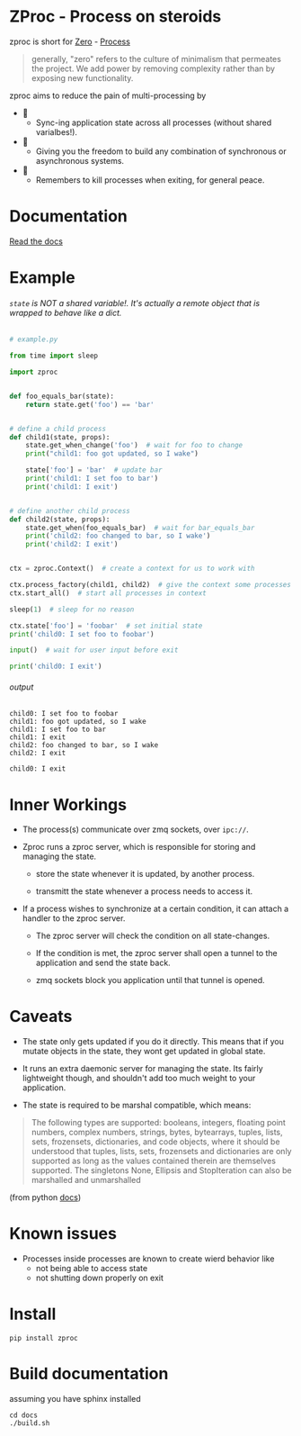 # ZProc - Process on steroids
zproc is short for [Zero](http://zguide.zeromq.org/page:all#The-Zen-of-Zero) - [Process](https://docs.python.org/3.6/library/multiprocessing.html#multiprocessing.Process)

>generally, "zero" refers to the culture of minimalism that permeates the project. We add power by removing complexity rather than by exposing new functionality.

zproc aims to reduce the pain of multi-processing by

- 🌠
    - Sync-ing  application state across all processes (without shared varialbes!).
- 🌠
    - Giving you the freedom to build any combination of synchronous or asynchronous systems.
- 🌠
    - Remembers to kill processes when exiting, for general peace.

# Documentation

[Read the docs](http://zproc.readthedocs.io/en/latest/)

# Example
###### `state` is NOT a shared variable!. It's actually a remote object that is wrapped to behave like a dict.


```python
# example.py

from time import sleep

import zproc


def foo_equals_bar(state):
    return state.get('foo') == 'bar'


# define a child process
def child1(state, props):
    state.get_when_change('foo')  # wait for foo to change
    print("child1: foo got updated, so I wake")

    state['foo'] = 'bar'  # update bar
    print('child1: I set foo to bar')
    print('child1: I exit')


# define another child process
def child2(state, props):
    state.get_when(foo_equals_bar)  # wait for bar_equals_bar
    print('child2: foo changed to bar, so I wake')
    print('child2: I exit')


ctx = zproc.Context()  # create a context for us to work with

ctx.process_factory(child1, child2)  # give the context some processes to work with
ctx.start_all()  # start all processes in context

sleep(1)  # sleep for no reason

ctx.state['foo'] = 'foobar'  # set initial state
print('child0: I set foo to foobar')

input()  # wait for user input before exit

print('child0: I exit')
```

###### output
```
child0: I set foo to foobar
child1: foo got updated, so I wake
child1: I set foo to bar
child1: I exit
child2: foo changed to bar, so I wake
child2: I exit

child0: I exit
```

# Inner Workings

- The process(s) communicate over zmq sockets, over `ipc://`.

- Zproc runs a zproc server, which is responsible for storing and managing the state.

    - store the state whenever it is updated, by another process.

    - transmitt the state whenever a process needs to access it.

- If a process wishes to synchronize at a certain condition, it can attach a handler to the zproc server.

    - The zproc server will check the condition on all state-changes.

    - If the condition is met, the zproc server shall open a tunnel to the application and send the state back.

    - zmq sockets block you application until that tunnel is opened.

# Caveats

- The state only gets updated if you do it directly. This means that if you mutate objects in the state, they wont get updated in global state.

- It runs an extra daemonic server for managing the state. Its fairly lightweight though, and shouldn't add too much weight to your application.

- The state is required to be marshal compatible, which means:

> The following types are supported: booleans, integers, floating point numbers, complex numbers, strings, bytes, bytearrays, tuples, lists, sets, frozensets, dictionaries, and code objects, where it should be understood that tuples, lists, sets, frozensets and dictionaries are only supported as long as the values contained therein are themselves supported. The singletons None, Ellipsis and StopIteration can also be marshalled and unmarshalled

(from python [docs](https://docs.python.org/3/library/marshal.html))

# Known issues

- Processes inside processes are known to create wierd behavior like
    - not being able to access state
    - not shutting down properly on exit


# Install
`pip install zproc  `

# Build documentation

assuming you have sphinx installed
```
cd docs
./build.sh
```